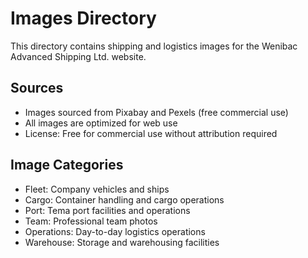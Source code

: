 # Images Directory

This directory contains shipping and logistics images for the Wenibac Advanced Shipping Ltd. website.

## Sources
- Images sourced from Pixabay and Pexels (free commercial use)
- All images are optimized for web use
- License: Free for commercial use without attribution required

## Image Categories
- Fleet: Company vehicles and ships
- Cargo: Container handling and cargo operations
- Port: Tema port facilities and operations
- Team: Professional team photos
- Operations: Day-to-day logistics operations
- Warehouse: Storage and warehousing facilities